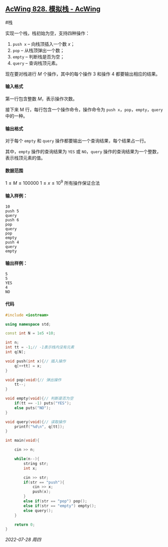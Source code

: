 ## [AcWing 828. 模拟栈 - AcWing](https://www.acwing.com/activity/content/problem/content/865/)

#栈

实现一个栈，栈初始为空，支持四种操作：

1. `push x` – 向栈顶插入一个数 $x$；
2. `pop` – 从栈顶弹出一个数；
3. `empty` – 判断栈是否为空；
4. `query` – 查询栈顶元素。

现在要对栈进行 $M$ 个操作，其中的每个操作 $3$ 和操作 $4$ 都要输出相应的结果。

#### 输入格式

第一行包含整数 $M$，表示操作次数。

接下来 M 行，每行包含一个操作命令，操作命令为 `push x`，`pop`，`empty`，`query` 中的一种。

#### 输出格式

对于每个 `empty` 和 `query` 操作都要输出一个查询结果，每个结果占一行。

其中，`empty` 操作的查询结果为 `YES` 或 `NO`，`query` 操作的查询结果为一个整数，表示栈顶元素的值。

#### 数据范围

$1≤M≤100000$
$1≤x≤10^9$
所有操作保证合法

#### 输入样例：

```
10
push 5
query
push 6
pop
query
pop
empty
push 4
query
empty
```

#### 输出样例：

```
5
5
YES
4
NO
```

#### 代码

```cpp
#include <iostream>

using namespace std;

const int N = 1e5 +10;

int n;
int tt = -1;// -1表示栈内没有元素
int q[N];

void push(int x){// 插入操作
    q[++tt] = x;
}

void pop(void){// 弹出操作
    tt--;
}

void empty(void){// 判断是否为空
    if(tt == -1) puts("YES");
    else puts("NO");
}

void query(void){// 读取操作
    printf("%d\n", q[tt]);
}

int main(void){

    cin >> n;

    while(n--){
        string str;
        int x;

        cin >> str;
        if(str == "push"){
            cin >> x;
            push(x);
        }
        else if(str == "pop") pop();
        else if(str == "empty") empty();
        else query();
    }

    return 0;
}
```


*2022-07-28 周四*